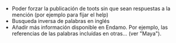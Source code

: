 * Poder forzar la publicación de toots sin que sean respuestas a la mención (por ejemplo para fijar el help)
* Busqueda inversa de palabras en inglés
* Añadir más información disponible en Endamo. Por ejemplo, las referencias de las palabras incluídas en otras... (ver "Maya").
